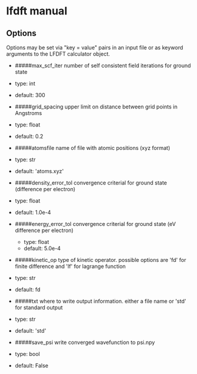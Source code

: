 # lfdft manual

## Options
Options may be set via "key = value" pairs in an input file or as keyword arguments to the LFDFT calculator object.

  * #####max_scf_iter
  number of self consistent field iterations for ground state
   * type: int
   * default: 300

  * #####grid_spacing
  upper limit on distance between grid points in Angstroms
   * type: float
   * default: 0.2

  * #####atomsfile
  name of file with atomic positions (xyz format)
   * type: str
   * default: 'atoms.xyz'

  * #####density_error_tol
  convergence criterial for ground state (difference per electron)
   * type: float
   * default: 1.0e-4

  * #####energy_error_tol
  convergence criterial for ground state (eV difference per electron)
    * type: float
    * default: 5.0e-4

 * #####kinetic_op
 type of kinetic operator. possible options are 'fd' for finite difference and 'lf' for lagrange function
  * type: str
  * default: fd

 * #####txt
 where to write output information. either a file name or 'std' for standard output
  * type: str
  * default: 'std'

 * #####save_psi
 write converged wavefunction to psi.npy
  * type: bool
  * default: False


  
